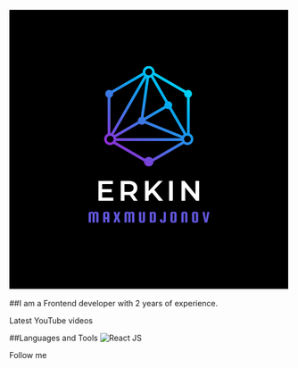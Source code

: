 [![Header](https://github.com/Erkin303m/erkin303m/blob/main/assets/user.png)](https://github.com/Erkin303m/erkin303m/blob/main/assets/user.png)

##I am a Frontend developer with 2 years of experience.

Latest YouTube videos

##Languages and Tools
![React JS](https://img.shields.io/static/v1?label=ReactJS&color=090909?style=for-the-badge&logo=react&logoColor=#04d8f9)

Follow me